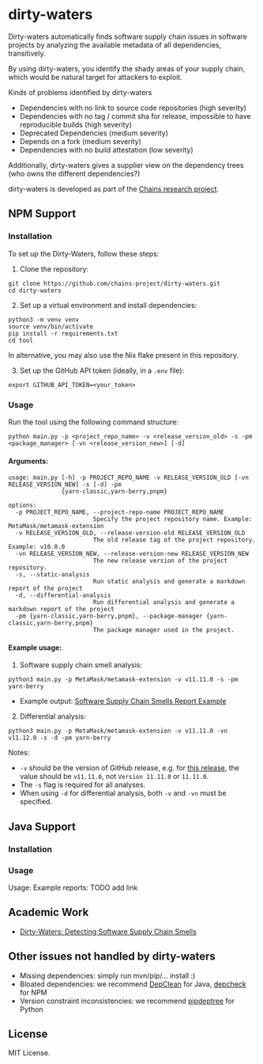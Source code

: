 # dirty-waters

Dirty-waters automatically finds software supply chain issues in software projects by analyzing the available metadata of all dependencies, transitively.

By using dirty-waters, you identify the shady areas of your supply chain, which would be natural target for attackers to exploit.

Kinds of problems identified by dirty-waters

* Dependencies with no link to source code repositories (high severity)
* Dependencies with no tag / commit sha for release, impossible to have reproducible builds (high severity)
* Deprecated Dependencies (medium severity)
* Depends on a fork (medium severity)
* Dependencies with no build attestation (low severity)

Additionally, dirty-waters gives a supplier view on the dependency trees (who owns the different dependencies?)

dirty-waters is developed as part of the [Chains research project](https://chains.proj.kth.se/).

## NPM Support

### Installation
To set up the Dirty-Waters, follow these steps:

1. Clone the repository:
```
git clone https://github.com/chains-project/dirty-waters.git
cd dirty-waters
```

2. Set up a virtual environment and install dependencies:
```
python3 -m venv venv
source venv/bin/activate
pip install -r requirements.txt
cd tool
```

In alternative, you may also use the Nix flake present in this repository.

3. Set up the GitHub API token (ideally, in a `.env` file):
```
export GITHUB_API_TOKEN=<your_token>
```

### Usage

Run the tool using the following command structure:
```
python main.py -p <project_repo_name> -v <release_version_old> -s -pm <package_manager> [-vn <release_version_new>] [-d]
```


#### Arguments:
```
usage: main.py [-h] -p PROJECT_REPO_NAME -v RELEASE_VERSION_OLD [-vn RELEASE_VERSION_NEW] -s [-d] -pm
               {yarn-classic,yarn-berry,pnpm}

options:
  -p PROJECT_REPO_NAME, --project-repo-name PROJECT_REPO_NAME
                        Specify the project repository name. Example: MetaMask/metamask-extension
  -v RELEASE_VERSION_OLD, --release-version-old RELEASE_VERSION_OLD
                        The old release tag of the project repository. Example: v10.0.0
  -vn RELEASE_VERSION_NEW, --release-version-new RELEASE_VERSION_NEW
                        The new release version of the project repository.
  -s, --static-analysis
                        Run static analysis and generate a markdown report of the project
  -d, --differential-analysis
                        Run differential analysis and generate a markdown report of the project
  -pm {yarn-classic,yarn-berry,pnpm}, --package-manager {yarn-classic,yarn-berry,pnpm}
                        The package manager used in the project.
```


#### Example usage:
1. Software supply chain smell analysis:
```
python3 main.py -p MetaMask/metamask-extension -v v11.11.0 -s -pm yarn-berry
```

- Example output: [Software Supply Chain Smells Report Example](https://github.com/chains-project/dirty-waters/blob/main/example_reports/software_supply_chain_smells_report_example.md)

2. Differential analysis:
```
python3 main.py -p MetaMask/metamask-extension -v v11.11.0 -vn v11.12.0 -s -d -pm yarn-berry
```

Notes:
- `-v` should be the version of GitHub release, e.g. for [this release](https://github.com/MetaMask/metamask-extension/releases/tag/v11.1.0), the value should be `v11.11.0`, not `Version 11.11.0` or `11.11.0`.
- The `-s` flag is required for all analyses.
- When using `-d` for differential analysis, both `-v` and `-vn` must be specified.




## Java Support

### Installation

### Usage

Usage:
Example reports: TODO add link

## Academic Work
- [Dirty-Waters: Detecting Software Supply Chain Smells](https://arxiv.org/abs/2410.16049)


## Other issues not handled by dirty-waters

* Missing dependencies: simply run mvn/pip/... install :)
* Bloated dependencies: we recommend [DepClean](https://github.com/ASSERT-KTH/depclean) for Java, [depcheck](https://github.com/depcheck/depcheck) for NPM
* Version constraint inconsistencies: we recommend [pipdeptree](https://github.com/tox-dev/pipdeptree) for Python

## License

MIT License.
